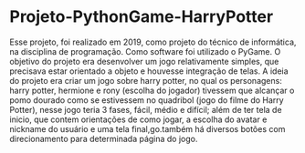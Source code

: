# Projeto-PythonGame-HarryPotter
Esse projeto, foi realizado em 2019, como projeto do técnico de informática, na disciplina de programação.
Como software foi utilizado o PyGame.
O objetivo do projeto era desenvolver um jogo relativamente simples, que precisava estar orientado a objeto e houvesse integração de telas.
A ideia do projeto era criar um jogo sobre harry potter, no qual os personagens: harry potter, hermione e rony (escolha do jogador) tivessem que alcançar o pomo dourado como se estivessem no quadribol (jogo do filme do Harry Potter), nesse jogo teria 3 fases, fácil, médio e difícil; além de ter tela de inicio, que contem orientações de como jogar, a escolha do avatar e nickname do usuário e uma tela final,go.também há diversos botões com direcionamento para determinada página do jogo.
